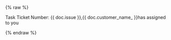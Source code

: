 {% raw %}
<p>Task Ticket Number: {{ doc.issue }},{{ doc.customer_name_ }}has assigned to you</p>

{% endraw %}